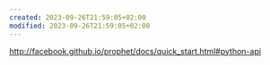 ```yaml
---
created: 2023-09-26T21:59:05+02:00
modified: 2023-09-26T21:59:05+02:00
---
```


http://facebook.github.io/prophet/docs/quick_start.html#python-api
